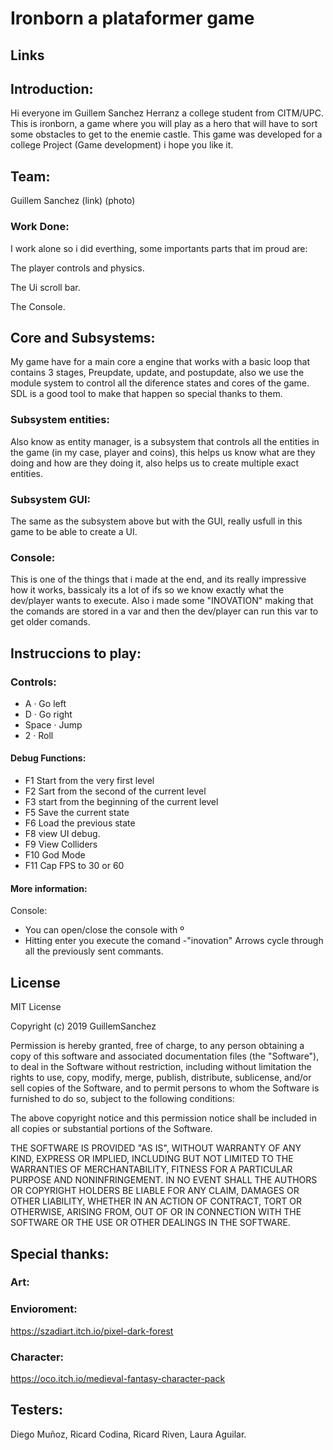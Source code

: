 # Ironborn a plataformer game

## Links

## Introduction:

Hi everyone im Guillem Sanchez Herranz a college student from CITM/UPC. 
This is ironborn, a game where you will play as a hero that will have to sort some obstacles to get to the enemie castle.
This game was developed for a college Project (Game development) i hope you like it.

## Team:

Guillem Sanchez
(link)
(photo)

### Work Done:

I work alone so i did everthing, some importants parts that im proud are:

The player controls and physics.

The Ui scroll bar.

The Console.

## Core and Subsystems:

My game have for a main core a engine that works with a basic loop that contains 3 stages, Preupdate, update, and postupdate,
also we use the module system to control all the diference states and cores of the game. SDL is a good tool to make that happen so special thanks to them.

### Subsystem entities:

Also know as entity manager, is a subsystem that controls all the entities in the game (in my case, player and coins), this helps us
know what are they doing and how are they doing it, also helps us to create multiple exact entities.

### Subsystem GUI:

The same as the subsystem above but with the GUI, really usfull in this game to be able to create a UI.

### Console:

This is one of the things that i made at the end, and its really impressive how it works, bassicaly its a lot of ifs so we know exactly
what the dev/player wants to execute. Also i made some "INOVATION" making that the comands are stored in a var and then the dev/player
can run this var to get older comands.


## Instruccions to play:


### Controls:

- A · Go left
- D · Go right
- Space · Jump
- 2 · Roll


#### Debug Functions:

- F1 Start from the very first level
- F2 Sart from the second of the current level
- F3 start from the beginning of the current level
- F5 Save the current state
- F6 Load the previous state
- F8 view UI debug.
- F9 View Colliders
- F10 God Mode
- F11 Cap FPS to 30 or 60

#### More information:

Console:

- You can open/close the console with º
- Hitting enter you execute the comand
-"inovation" Arrows cycle through all the previously sent commants.



## License

MIT License

Copyright (c) 2019 GuillemSanchez

Permission is hereby granted, free of charge, to any person obtaining a copy
of this software and associated documentation files (the "Software"), to deal
in the Software without restriction, including without limitation the rights
to use, copy, modify, merge, publish, distribute, sublicense, and/or sell
copies of the Software, and to permit persons to whom the Software is
furnished to do so, subject to the following conditions:

The above copyright notice and this permission notice shall be included in all
copies or substantial portions of the Software.

THE SOFTWARE IS PROVIDED "AS IS", WITHOUT WARRANTY OF ANY KIND, EXPRESS OR
IMPLIED, INCLUDING BUT NOT LIMITED TO THE WARRANTIES OF MERCHANTABILITY,
FITNESS FOR A PARTICULAR PURPOSE AND NONINFRINGEMENT. IN NO EVENT SHALL THE
AUTHORS OR COPYRIGHT HOLDERS BE LIABLE FOR ANY CLAIM, DAMAGES OR OTHER
LIABILITY, WHETHER IN AN ACTION OF CONTRACT, TORT OR OTHERWISE, ARISING FROM,
OUT OF OR IN CONNECTION WITH THE SOFTWARE OR THE USE OR OTHER DEALINGS IN THE
SOFTWARE.

## Special thanks:

### Art:

### Envioroment:

https://szadiart.itch.io/pixel-dark-forest

### Character:

https://oco.itch.io/medieval-fantasy-character-pack

## Testers:

Diego Muñoz, Ricard Codina, Ricard Riven, Laura Aguilar.





